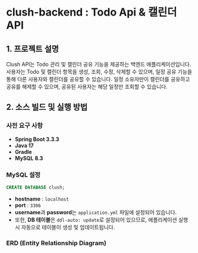 # clush-backend : Todo Api & 캘린더 API

## 1. 프로젝트 설명

Clush API는 Todo 관리 및 캘린더 공유 기능을 제공하는 백엔드 애플리케이션입니다. 
사용자는 Todo 및 캘린더 항목을 생성, 조회, 수정, 삭제할 수 있으며, 일정 공유 기능을 통해 다른 사용자와 캘린더를 공유할 수 있습니다. 
일정 소유자만이 캘린더를 공유하고 공유를 해제할 수 있으며, 공유된 사용자는 해당 일정만 조회할 수 있습니다.

## 2. 소스 빌드 및 실행 방법

### 사전 요구 사항
- **Spring Boot 3.3.3**
- **Java 17**
- **Gradle**
- **MySQL 8.3**

### MySQL 설정
```sql
CREATE DATABASE clush;
```

- **hostname** : `localhost`
- **port** : `3306`
- **username**과 **password**는 `application.yml` 파일에 설정되어 있습니다.
- 또한, **DB 테이블**은 `ddl-auto: update`로 설정되어 있으므로, 애플리케이션 실행 시 자동으로 테이블이 생성 및 업데이트됩니다.

### ERD (Entity Relationship Diagram)





